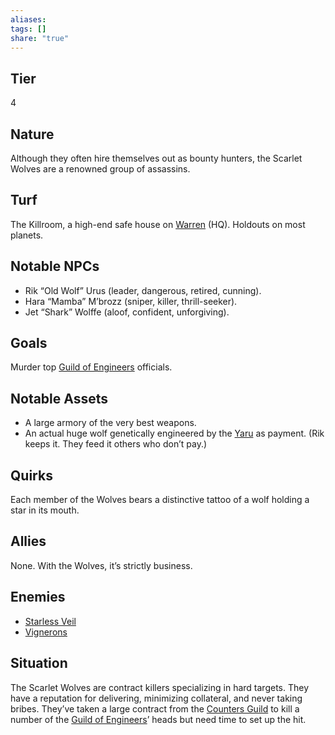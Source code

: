```yaml
---
aliases: 
tags: []
share: "true"
---
```

## Tier
4

## Nature
Although they often hire themselves out as bounty hunters, the Scarlet Wolves are a renowned group of assassins.

## Turf
The Killroom, a high-end safe house on [Warren](../Procyon/Rin/Warren.md) (HQ). Holdouts on most planets.

## Notable NPCs
- Rik “Old Wolf” Urus (leader, dangerous, retired, cunning).
- Hara “Mamba” M’brozz (sniper, killer, thrill-seeker).
- Jet “Shark” Wolffe (aloof, confident, unforgiving).

## Goals
Murder top [Guild of Engineers](./Guild%20of%20Engineers.md) officials.

## Notable Assets
- A large armory of the very best weapons.
- An actual huge wolf genetically engineered by the [Yaru](./Yaru.md) as payment. (Rik keeps it. They feed it others who don’t pay.)

## Quirks
Each member of the Wolves bears a distinctive tattoo of a wolf holding a star in its mouth.

## Allies
None. With the Wolves, it’s strictly business.

## Enemies
- [Starless Veil](./Starless%20Veil.md)
- [Vignerons](./Vignerons.md)

## Situation
The Scarlet Wolves are contract killers specializing in hard targets. They have a reputation for delivering, minimizing collateral, and never taking bribes. They’ve taken a large contract from the [Counters Guild](./Counters%20Guild.md) to kill a number of the [Guild of Engineers](./Guild%20of%20Engineers.md)’ heads but need time to set up the hit.
